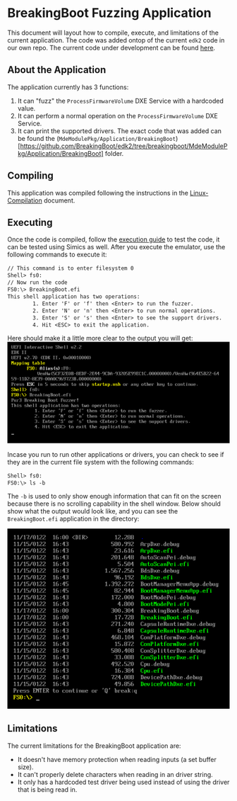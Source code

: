 # BreakingBoot Fuzzing Application
This document will layout how to compile, execute, and limitations of the current application. The code was added ontop of the current `edk2` code in our own repo. The current code under development can be found [here](https://github.com/BreakingBoot/edk2/tree/breakingboot).

## About the Application
The application currently has 3 functions:
1. It can "fuzz" the `ProcessFirmwareVolume` DXE Service with a hardcoded value.
2. It can perform a normal operation on the `ProcessFirmwareVolume` DXE Service.
3. It can print the supported drivers.
The exact code that was added can be found the (`MdeModulePkg/Application/BreakingBoot`)[https://github.com/BreakingBoot/edk2/tree/breakingboot/MdeModulePkg/Application/BreakingBoot] folder.

## Compiling
This application was compiled following the instructions in the [Linux-Compilation](https://github.com/BreakingBoot/learning-edk2/blob/main/Compiling/Linux-Compiling.md) document.

## Executing 
Once the code is compiled, follow the [execution guide](https://github.com/BreakingBoot/learning-edk2/blob/main/Executing/QEMU-Emulation.md) to test the code, it can be tested using Simics as well. After you execute the emulator, use the following commands to execute it:
```
// This command is to enter filesystem 0
Shell> fs0:
// Now run the code
FS0:\> BreakingBoot.efi
This shell application has two operations:
        1. Enter 'F' or 'f' then <Enter> to run the fuzzer.
        2. Enter 'N' or 'n' then <Enter> to run normal operations.
        3. Enter 'S' or 's' then <Enter> to see the support drivers. 
        4. Hit <ESC> to exit the application.
```
Here should make it a little more clear to the output you will get:
![Application_Shell](BreakingBoot_Shell.png)

Incase you run to run other applications or drivers, you can check to see if they are in the current file system with the following commands:
```
Shell> fs0:
FS0:\> ls -b
```

The `-b` is used to only show enough information that can fit on the screen because there is no scrolling capability in the shell window. Below should show what the output would look like, and you can see the `BreakingBoot.efi` application in the directory:

![Filesystem](FileSystem_Example.png)

## Limitations
The current limitations for the BreakingBoot application are:
* It doesn't have memory protection when reading inputs (a set buffer size).
* It can't properly delete characters when reading in an driver string.
* It only has a hardcoded test driver being used instead of using the driver that is being read in.
